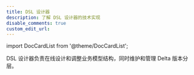 ```yaml
---
title: DSL 设计器
description: 了解 DSL 设计器的技术实现
disable_comments: true
custom_edit_url:
---
```


import DocCardList from '@theme/DocCardList';

DSL 设计器负责在线设计和调整业务模型结构，同时维护和管理 Delta 版本分层。

<DocCardList />
